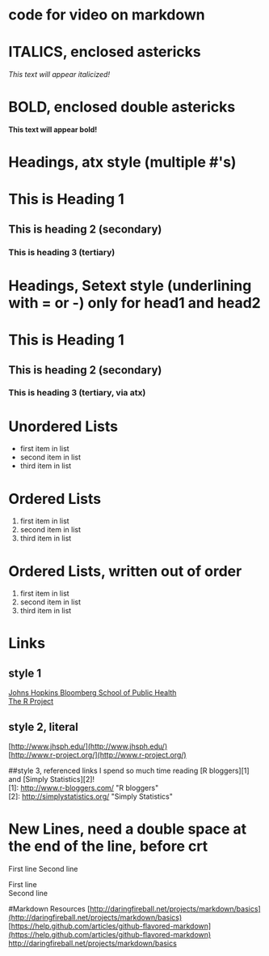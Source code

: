 # code for video on markdown

# ITALICS, enclosed astericks
*This text will appear italicized!*
        
# BOLD, enclosed double astericks
**This text will appear bold!**

# Headings, atx style (multiple #'s)
# This is Heading 1
## This is heading 2 (secondary)
### This is heading 3 (tertiary)

# Headings, Setext style (underlining with = or -) only for head1 and head2
This is Heading 1
=================
This is heading 2 (secondary)
-----------------------------
### This is heading 3 (tertiary, via atx)


# Unordered Lists
- first item in list
- second item in list
- third item in list

# Ordered Lists
1. first item in list
2. second item in list
3. third item in list

# Ordered Lists, written out of order
1. first item in list
3. second item in list
2. third item in list


# Links
## style 1
[Johns Hopkins Bloomberg School of Public Health](http://www.jhsph.edu/)  
[The R Project](http://www.r-project.org/)  

## style 2, literal
[http://www.jhsph.edu/](http://www.jhsph.edu/)  
[http://www.r-project.org/](http://www.r-project.org/)  

##style 3, referenced links
I spend so much time reading [R bloggers][1] and [Simply Statistics][2]!  
[1]: http://www.r-bloggers.com/    "R bloggers"  
[2]: http://simplystatistics.org/  "Simply Statistics"  

# New Lines, need a double space at the end of the line, before crt
First line
Second line

First line  
Second line  


#Markdown Resources
[http://daringfireball.net/projects/markdown/basics](http://daringfireball.net/projects/markdown/basics)  
[https://help.github.com/articles/github-flavored-markdown](https://help.github.com/articles/github-flavored-markdown)
http://daringfireball.net/projects/markdown/basics




